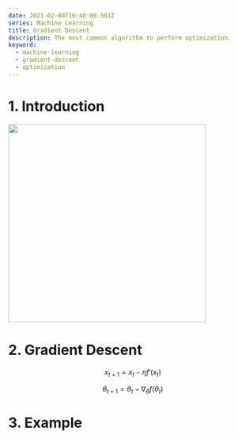```yaml
---
date: 2021-02-08T16:40:08.581Z
series: Machine Learning
title: Gradient Descent
description: The most common algorithm to perform optimization.
keyword:
  - machine-learning
  - gradient-descent
  - optimization
---
```

# 1. Introduction


<img src="https://upload.wikimedia.org/wikipedia/commons/thumb/6/68/Extrema_example_original.svg/1200px-Extrema_example_original.svg.png" width="400" height="400" />

# 2. Gradient Descent

$$
x_{t+1} = x_t - \eta f'(x_t)
$$

$$
\theta_{t+1} = \theta_t - \nabla_{\theta}f(\theta_t)
$$

# 3. Example